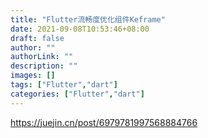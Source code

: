```yaml
---
title: "Flutter流畅度优化组件Keframe"
date: 2021-09-08T10:53:46+08:00
draft: false
author: ""
authorLink: ""
description: ""
images: []
tags: ["Flutter","dart"]
categories: ["Flutter","dart"]
---
```


https://juejin.cn/post/6979781997568884766
